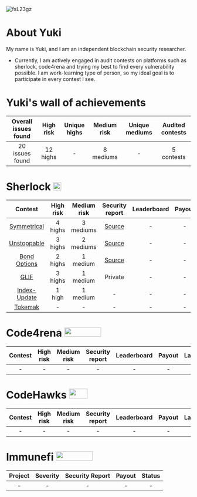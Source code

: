 ![fsL23gz](https://github.com/SilentYuki/Portfolio/assets/135425690/96bea6d5-7c18-41f0-8d8a-cbcaaad3b266)

# About Yuki

My name is Yuki, and I am an independent blockchain security researcher.

- Currently, I am actively engaged in audit contests on platforms such as sherlock, code4rena and trying my best to find every vulnerability possible. l am work-learning type of person, so my ideal goal is to participate in every contest l see. 

# Yuki's wall of achievements

| Overall issues found | High risk | Unique highs | Medium risk | Unique mediums | Audited contests |
|:--:|:--:|:--:|:--:|:--:|:--:|
| 20 issues found | 12 highs | - | 8 mediums | - | 5 contests |

# Sherlock  <img src="https://audits.sherlock.xyz/_next/static/media/sherlock_logo.dc2b3290.svg" width=22 height=22>
| Contest | High risk | Medium risk | Security report | Leaderboard | Payout | Language |
|:--:|:--:|:--:|:--:|:--:|:--:|:--:|
| [Symmetrical](https://audits.sherlock.xyz/contests/85)| 4 highs | 3 mediums | [Source](https://github.com/SilentYuki/Portfolio/blob/main/Security%20Reports/sherlock/symmetrical.md) | - | - | Solidity |
| [Unstoppable](https://audits.sherlock.xyz/contests/95) | 3 highs | 2 mediums | [Source](https://github.com/SilentYuki/Portfolio/blob/main/Security%20Reports/sherlock/unstoppable.md) | - | - | Vyper |
| [Bond Options](https://audits.sherlock.xyz/contests/99) | 2 highs | 1 medium | [Source](https://github.com/SilentYuki/Portfolio/blob/main/Security%20Reports/sherlock/BondOptions.md) | - | - | Solidity |
| [GLIF](https://audits.sherlock.xyz/contests/90) | 3 highs | 1 medium | Private | - | - | Solidity |
| [Index-Update](https://audits.sherlock.xyz/contests/91) | 1 high | 1 medium | - | - | - | Solidity |
| [Tokemak](https://audits.sherlock.xyz/contests/101) | - | - | - | - | - | Solidity |

# Code4rena <img src="https://code4rena.com/logos/c4-logo.svg" width=100 height=25>
| Contest | High risk | Medium risk | Security report | Leaderboard | Payout | Language |
|:--:|:--:|:--:|:--:|:--:|:--:|:--:|
| - | - | - | - | - | - | - |

# CodeHawks <img src="https://res.cloudinary.com/droqoz7lg/image/upload/v1689080263/snhkgvtsidryjdtx0pce.png" width=50 height=27>
| Contest | High risk | Medium risk | Security report | Leaderboard | Payout | Language |
|:--:|:--:|:--:|:--:|:--:|:--:|:--:|
| - | - | - | - | - | - | - |

# Immunefi <img src="https://immunefi.com/images/logo-white.svg" width=100 height=25>
| Project | Severity | Security Report | Payout | Status |
|:--:|:--:|:--:|:--:|:--:|
| - | - | - | - | - |
